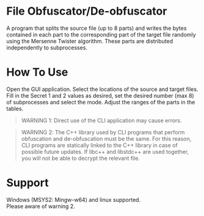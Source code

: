 # File Obfuscator/De-obfuscator

A program that splits the source file (up to 8 parts) and writes the bytes contained in each part to the corresponding part of the target file randomly using the Mersenne Twister algorithm. These parts are distributed independently to subprocesses.

# How To Use

Open the GUI application. Select the locations of the source and target files. Fill in the Secret 1 and 2 values as desired, set the desired number (max 8) of subprocesses and select the mode. Adjust the ranges of the parts in the tables.

> WARNING 1: Direct use of the CLI application may cause errors.

> WARNING 2: The C++ library used by CLI programs that perform obfuscation and de-obfuscation must be the same. For this reason, CLI programs are statically linked to the C++ library in case of possible future updates. If libc++ and libstdc++ are used together, you will not be able to decrypt the relevant file.

# Support

Windows (MSYS2: Mingw-w64) and linux supported.\
Please aware of warning 2.
